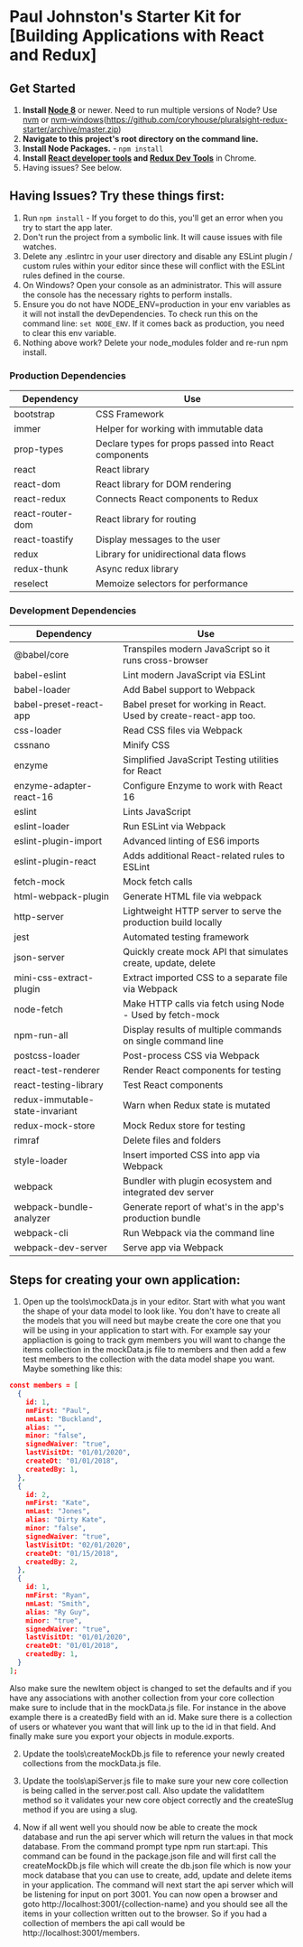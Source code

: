 # Paul Johnston's Starter Kit for [Building Applications with React and Redux]

## Get Started

1. **Install [Node 8](https://nodejs.org)** or newer. Need to run multiple versions of Node? Use [nvm](https://github.com/creationix/nvm) or [nvm-windows](https://github.com/coreybutler/nvm-windows)(https://github.com/coryhouse/pluralsight-redux-starter/archive/master.zip)
2. **Navigate to this project's root directory on the command line.**
3. **Install Node Packages.** - `npm install`
4. **Install [React developer tools](https://chrome.google.com/webstore/detail/react-developer-tools/fmkadmapgofadopljbjfkapdkoienihi?hl=en) and [Redux Dev Tools](https://chrome.google.com/webstore/detail/redux-devtools/lmhkpmbekcpmknklioeibfkpmmfibljd?hl=en)** in Chrome.
5. Having issues? See below.

## Having Issues? Try these things first:

1. Run `npm install` - If you forget to do this, you'll get an error when you try to start the app later.
2. Don't run the project from a symbolic link. It will cause issues with file watches.
3. Delete any .eslintrc in your user directory and disable any ESLint plugin / custom rules within your editor since these will conflict with the ESLint rules defined in the course.
4. On Windows? Open your console as an administrator. This will assure the console has the necessary rights to perform installs.
5. Ensure you do not have NODE_ENV=production in your env variables as it will not install the devDependencies. To check run this on the command line: `set NODE_ENV`. If it comes back as production, you need to clear this env variable.
6. Nothing above work? Delete your node_modules folder and re-run npm install.

### Production Dependencies

| **Dependency**   | **Use**                                              |
| ---------------- | ---------------------------------------------------- |
| bootstrap        | CSS Framework                                        |
| immer            | Helper for working with immutable data               |
| prop-types       | Declare types for props passed into React components |
| react            | React library                                        |
| react-dom        | React library for DOM rendering                      |
| react-redux      | Connects React components to Redux                   |
| react-router-dom | React library for routing                            |
| react-toastify   | Display messages to the user                         |
| redux            | Library for unidirectional data flows                |
| redux-thunk      | Async redux library                                  |
| reselect         | Memoize selectors for performance                    |

### Development Dependencies

| **Dependency**                  | **Use**                                                          |
| ------------------------------- | ---------------------------------------------------------------- |
| @babel/core                     | Transpiles modern JavaScript so it runs cross-browser            |
| babel-eslint                    | Lint modern JavaScript via ESLint                                |
| babel-loader                    | Add Babel support to Webpack                                     |
| babel-preset-react-app          | Babel preset for working in React. Used by create-react-app too. |
| css-loader                      | Read CSS files via Webpack                                       |
| cssnano                         | Minify CSS                                                       |
| enzyme                          | Simplified JavaScript Testing utilities for React                |
| enzyme-adapter-react-16         | Configure Enzyme to work with React 16                           |
| eslint                          | Lints JavaScript                                                 |
| eslint-loader                   | Run ESLint via Webpack                                           |
| eslint-plugin-import            | Advanced linting of ES6 imports                                  |
| eslint-plugin-react             | Adds additional React-related rules to ESLint                    |
| fetch-mock                      | Mock fetch calls                                                 |
| html-webpack-plugin             | Generate HTML file via webpack                                   |
| http-server                     | Lightweight HTTP server to serve the production build locally    |
| jest                            | Automated testing framework                                      |
| json-server                     | Quickly create mock API that simulates create, update, delete    |
| mini-css-extract-plugin         | Extract imported CSS to a separate file via Webpack              |
| node-fetch                      | Make HTTP calls via fetch using Node - Used by fetch-mock        |
| npm-run-all                     | Display results of multiple commands on single command line      |
| postcss-loader                  | Post-process CSS via Webpack                                     |
| react-test-renderer             | Render React components for testing                              |
| react-testing-library           | Test React components                                            |
| redux-immutable-state-invariant | Warn when Redux state is mutated                                 |
| redux-mock-store                | Mock Redux store for testing                                     |
| rimraf                          | Delete files and folders                                         |
| style-loader                    | Insert imported CSS into app via Webpack                         |
| webpack                         | Bundler with plugin ecosystem and integrated dev server          |
| webpack-bundle-analyzer         | Generate report of what's in the app's production bundle         |
| webpack-cli                     | Run Webpack via the command line                                 |
| webpack-dev-server              | Serve app via Webpack                                            |

## Steps for creating your own application:

1. Open up the tools\mockData.js in your editor.  Start with what you want the shape of your data model to look like.  You don't have to create all the models that you will need but maybe create the core one that you will be using in your application to start with.  For example say your appliaction is going to track gym members you will want to change the items collection in the mockData.js file to members and then add a few test members to the collection with the data model shape you want.  Maybe something like this:

```json
const members = [
  {
    id: 1,
    nmFirst: "Paul",
    nmLast: "Buckland",
    alias: "",
    minor: "false",
    signedWaiver: "true",
    lastVisitDt: "01/01/2020",
    createDt: "01/01/2018",
    createdBy: 1,
  },
  {
    id: 2,
    nmFirst: "Kate",
    nmLast: "Jones",
    alias: "Dirty Kate",
    minor: "false",
    signedWaiver: "true",
    lastVisitDt: "02/01/2020",
    createDt: "01/15/2018",
    createdBy: 2,
  },
  {
    id: 1,
    nmFirst: "Ryan",
    nmLast: "Smith",
    alias: "Ry Guy",
    minor: "true",
    signedWaiver: "true",
    lastVisitDt: "01/01/2020",
    createDt: "01/01/2018",
    createdBy: 1,
  }
];
```

Also make sure the newItem object is changed to set the defaults and if you have any associations with another collection from your core collection make sure to include that in the mockData.js file.  For instance in the above example there is a createdBy field with an id.  Make sure there is a collection of users or whatever you want that will link up to the id in that field.  And finally make sure you export your objects in module.exports.

2. Update the tools\createMockDb.js file to reference your newly created collections from the mockData.js file.

3. Update the tools\apiServer.js file to make sure your new core collection is being called in the server.post call.  Also update the validatItem method so it validates your new core object correctly and the createSlug method if you are using a slug.

4. Now if all went well you should now be able to create the mock database and run the api server which will return the values in that mock database.  From the command prompt type npm run start:api.  This command can be found in the package.json file and will first call the createMockDb.js file which will create the db.json file which is now your mock database that you can use to create, add, update and delete items in your application.  The command will next start the api server which will be listening for input on port 3001.  You can now open a browser and goto http://localhost:3001/{collection-name} and you should see all the items in your collection written out to the browser.  So if you had a collection of members the api call would be http://localhost:3001/members.

